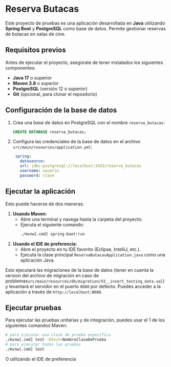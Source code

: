 # Reserva Butacas

Este proyecto de pruebas es una aplicación desarrollada en **Java** utilizando **Spring Boot** y **PostgreSQL** como base de datos. Permite gestionar reservas de butacas en salas de cine.

## Requisitos previos

Antes de ejecutar el proyecto, asegúrate de tener instalados los siguientes componentes:

- **Java 17** o superior
- **Maven 3.8** o superior
- **PostgreSQL** (versión 12 o superior)
- **Git** (opcional, para clonar el repositorio)

## Configuración de la base de datos

1. Crea una base de datos en PostgreSQL con el nombre `reserva_butacas`:
   ```sql
   CREATE DATABASE reserva_butacas;
   ```
2. Configura las credenciales de la base de datos en el archivo `src/main/resources/application.yml`:
   ```yaml
    spring:
      datasource:
      url: jdbc:postgresql://localhost:5432/reserva_butacas
      username: usuario
      password: clave
   ``` 
   
## Ejecutar la aplicación
Esto puede hacerse de dos maneras:
1. **Usando Maven**:
   - Abre una terminal y navega hasta la carpeta del proyecto.
   - Ejecuta el siguiente comando:
     ```bash
     ./mvnw[.cmd] spring-boot:run
     ```
2. **Usando el IDE de preferencia**:
   - Abre el proyecto en tu IDE favorito (Eclipse, IntelliJ, etc.).
   - Ejecuta la clase principal `ReservaButacasApplication.java` como una aplicación Java.

Esto ejecutará las migraciones de la base de datos (tener en cuenta la version del archivo de migración en caso de problemas`src/main/resources/db/migration/V2__insert_testing_data.sql`) y levantará el servidor en el puerto `8080` por defecto. Puedes acceder a la aplicación a través de `http://localhost:8080`.

## Ejecutar pruebas
Para ejecutar las pruebas unitarias y de integración, puedes usar el 1 de los siguientes comandos Maven:
```bash
# para ejecutar una clase de prueba específica
./mvnw[.cmd] test -Dtest=NombreClaseDePrueba
# para ejecutar todas las pruebas
./mvnw[.cmd] test

```
O utilizando el IDE de preferencia